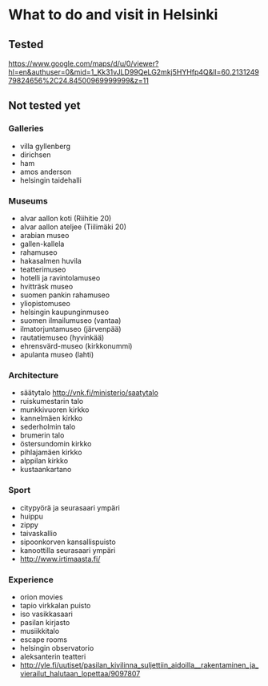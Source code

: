 # What to do and visit in Helsinki

## Tested

https://www.google.com/maps/d/u/0/viewer?hl=en&authuser=0&mid=1_Kk31vJLD99QeLG2mkj5HYHfp4Q&ll=60.213124979824656%2C24.84500969999999&z=11

## Not tested yet

### Galleries

* villa gyllenberg
* dirichsen
* ham
* amos anderson
* helsingin taidehalli

### Museums

* alvar aallon koti (Riihitie 20)
* alvar aallon ateljee (Tiilimäki 20)
* arabian museo
* gallen-kallela
* rahamuseo
* hakasalmen huvila
* teatterimuseo
* hotelli ja ravintolamuseo
* hvitträsk museo
* suomen pankin rahamuseo
* yliopistomuseo
* helsingin kaupunginmuseo
* suomen ilmailumuseo (vantaa)
* ilmatorjuntamuseo (järvenpää)
* rautatiemuseo (hyvinkää)
* ehrensvärd-museo (kirkkonummi)
* apulanta museo (lahti)

### Architecture

* säätytalo http://vnk.fi/ministerio/saatytalo
* ruiskumestarin talo
* munkkivuoren kirkko
* kannelmäen kirkko
* sederholmin talo
* brumerin talo
* östersundomin kirkko
* pihlajamäen kirkko
* alppilan kirkko
* kustaankartano

### Sport

* citypyörä ja seurasaari ympäri
* huippu
* zippy
* taivaskallio
* sipoonkorven kansallispuisto
* kanoottilla seurasaari ympäri
* http://www.irtimaasta.fi/

### Experience

* orion movies
* tapio virkkalan puisto
* iso vasikkasaari
* pasilan kirjasto
* musiikkitalo
* escape rooms
* helsingin observatorio
* aleksanterin teatteri
* http://yle.fi/uutiset/pasilan_kivilinna_suljettiin_aidoilla__rakentaminen_ja_vierailut_halutaan_lopettaa/9097807
